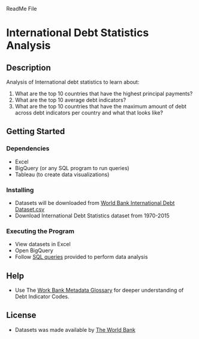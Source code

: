 ReadMe File
# International Debt Statistics Analysis

## Description 
Analysis of International debt statistics to learn about:
1. What are the top 10 countries that have the highest principal payments?
2. What are the top 10 average debt indicators? 
3. What are the top 10 countries that have the maximum amount of debt across debt indicators per country and what that looks like?

## Getting Started

### Dependencies 
* Excel
* BigQuery (or any SQL program to run queries)
* Tableau (to create data visualizations)

### Installing
* Datasets will be downloaded from [World Bank International Debt Dataset.csv](https://github.com/Mital-Doolab/World-Bank-International-Debt-Statistics-Analysis/blob/main/World%20Bank%20International%20Debt%20Dataset.csv)
* Download International Debt Statistics dataset from 1970-2015

### Executing the Program
* View datasets in Excel 
* Open BigQuery
* Follow [SQL queries](https://github.com/Mital-Doolab/World-Bank-International-Debt-Statistics-Analysis/blob/main/SQL%20Query%20for%20Analysis) provided to perform data analysis

## Help
* Use The [Work Bank Metadata Glossary](​​https://databank.worldbank.org/metadataglossary/international-debt-statistics/series/viewall) for deeper understanding of Debt Indicator Codes.

## License 
* Datasets was made available by [The World Bank](https://www.worldbank.org/en/home)

